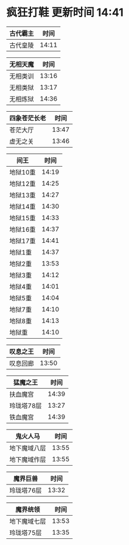 # 疯狂打鞋 更新时间 14:41

| 古代霸主   | 时间    |
|--------|-------|
| 古代皇陵 | 14:11 |

| 无相天魔   | 时间    |
|--------|-------|
| 无相类训 | 13:16 |
| 无相类狱 | 13:17 |
| 无相炼狱 | 14:36 |

| 四象苍茫长老   | 时间    |
|--------|-------|
| 苍茫大厅 | 13:47 |
| 虚无之关 | 13:46 |

| 间王   | 时间    |
|--------|-------|
| 地狱10重 | 14:19 |
| 地狱12重 | 14:25 |
| 地狱13重 | 14:27 |
| 地狱14重 | 14:30 |
| 地狱15重 | 14:33 |
| 地狱16重 | 14:37 |
| 地狱17重 | 14:41 |
| 地狱1重 | 14:37 |
| 地狱2重 | 13:53 |
| 地狱3重 | 14:12 |
| 地狱4重 | 14:01 |
| 地狱5重 | 14:04 |
| 地狱7重 | 14:10 |
| 地狱8重 | 14:13 |
| 地狱重 | 14:10 |

| 叹息之王   | 时间    |
|--------|-------|
| 叹息回廊 | 13:50 |

| 猛魔之王   | 时间    |
|--------|-------|
| 扶血魔宫 | 14:39 |
| 玲珑塔78层 | 13:27 |
| 铁血魔宫 | 14:39 |

| 鬼火人马   | 时间    |
|--------|-------|
| 地下魔域八层 | 13:55 |
| 地下魔域作层 | 13:55 |

| 魔界巨兽   | 时间    |
|--------|-------|
| 玲珑塔76层 | 13:32 |

| 魔界统领   | 时间    |
|--------|-------|
| 地下魔域七层 | 13:53 |
| 玲珑塔75层 | 13:35 |